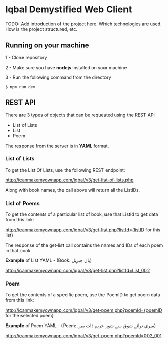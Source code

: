 Iqbal Demystified Web Client
======================

TODO: Add introduction of the project here. Which technologies are used. How is the project structured, etc.

Running on your machine
--------------------------

1 - Clone repository

2 - Make sure you have **nodejs** installed on your machine

3 - Run the following command from the directory
```
$ npm run dev
```

REST API
--------------------------
There are 3 types of objects that can be requested using the REST API
* List of Lists
* List
* Poem

The response from the server is in **YAML** format.

### List of Lists
To get the List Of Lists, use the following REST endpoint:

http://icanmakemyownapp.com/iqbal/v3/get-list-of-lists.php

Along with book names, the call above will return all the ListIDs.


### List of Poems
To get the contents of a particular list of book, use that ListId to get data from this link:

http://icanmakemyownapp.com/iqbal/v3/get-list.php?listId={listID for this list}

The response of the get-list call contains the names and IDs of each poem in that book.

**Example** of List YAML - (Book: بال جبریل)

http://icanmakemyownapp.com/iqbal/v3/get-list.php?listId=List_002

### Poem
To get the contents of a specific poem, use the PoemID to get poem data from this link:

http://icanmakemyownapp.com/iqbal/v3/get-poem.php?poemId={poemID for the selected poem}

**Example** of Poem YAML - (Poem: ميري نوائے شوق سے شور حريم ذات ميں)

http://icanmakemyownapp.com/iqbal/v3/get-poem.php?poemId=002_001
